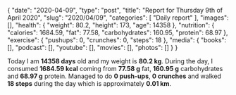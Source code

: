 {
    "date": "2020-04-09",
    "type": "post",
    "title": "Report for Thursday 9th of April 2020",
    "slug": "2020\/04\/09",
    "categories": [
        "Daily report"
    ],
    "images": [],
    "health": {
        "weight": 80.2,
        "height": 173,
        "age": 14358
    },
    "nutrition": {
        "calories": 1684.59,
        "fat": 77.58,
        "carbohydrates": 160.95,
        "protein": 68.97
    },
    "exercise": {
        "pushups": 0,
        "crunches": 0,
        "steps": 18
    },
    "media": {
        "books": [],
        "podcast": [],
        "youtube": [],
        "movies": [],
        "photos": []
    }
}

Today I am <strong>14358 days</strong> old and my weight is <strong>80.2 kg</strong>. During the day, I consumed <strong>1684.59 kcal</strong> coming from <strong>77.58 g</strong> fat, <strong>160.95 g</strong> carbohydrates and <strong>68.97 g</strong> protein. Managed to do <strong>0 push-ups</strong>, <strong>0 crunches</strong> and walked <strong>18 steps</strong> during the day which is approximately <strong>0.01 km</strong>.